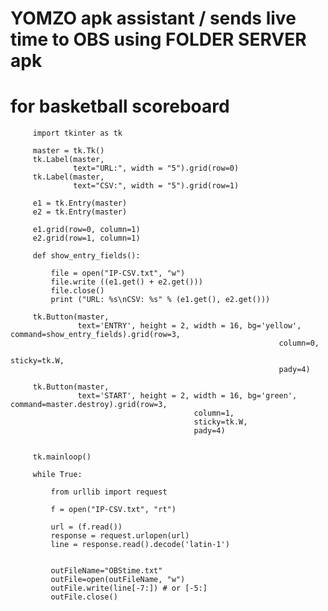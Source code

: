 # YOMZO apk assistant / sends live time to OBS using FOLDER SERVER apk
# for basketball scoreboard

         import tkinter as tk

         master = tk.Tk()
         tk.Label(master, 
                  text="URL:", width = "5").grid(row=0)
         tk.Label(master, 
                  text="CSV:", width = "5").grid(row=1)

         e1 = tk.Entry(master)
         e2 = tk.Entry(master)

         e1.grid(row=0, column=1)
         e2.grid(row=1, column=1)

         def show_entry_fields():

             file = open("IP-CSV.txt", "w")
             file.write ((e1.get() + e2.get()))
             file.close()
             print ("URL: %s\nCSV: %s" % (e1.get(), e2.get()))

         tk.Button(master, 
                   text='ENTRY', height = 2, width = 16, bg='yellow', command=show_entry_fields).grid(row=3, 
                                                                column=0, 
                                                                sticky=tk.W, 
                                                                pady=4)

         tk.Button(master, 
                   text='START', height = 2, width = 16, bg='green', command=master.destroy).grid(row=3, 
                                             column=1, 
                                             sticky=tk.W, 
                                             pady=4)


         tk.mainloop()

         while True:

             from urllib import request

             f = open("IP-CSV.txt", "rt")

             url = (f.read())
             response = request.urlopen(url)
             line = response.read().decode('latin-1')


             outFileName="OBStime.txt"
             outFile=open(outFileName, "w")
             outFile.write(line[-7:]) # or [-5:]
             outFile.close()
